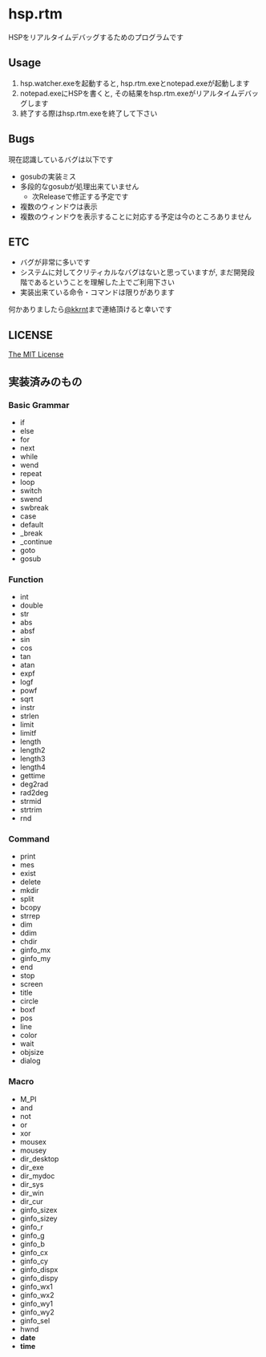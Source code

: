# hsp.rtm
HSPをリアルタイムデバッグするためのプログラムです

## Usage
1. hsp.watcher.exeを起動すると, hsp.rtm.exeとnotepad.exeが起動します
2. notepad.exeにHSPを書くと, その結果をhsp.rtm.exeがリアルタイムデバッグします
3. 終了する際はhsp.rtm.exeを終了して下さい

## Bugs
現在認識しているバグは以下です
- gosubの実装ミス
 - 多段的なgosubが処理出来ていません
   - 次Releaseで修正する予定です
- 複数のウィンドウは表示
 - 複数のウィンドウを表示することに対応する予定は今のところありません

## ETC
- バグが非常に多いです  
 - システムに対してクリティカルなバグはないと思っていますが, まだ開発段階であるということを理解した上でご利用下さい
- 実装出来ている命令・コマンドは限りがあります

何かありましたら[@kkrnt](https://twitter.com/kkrnt)まで連絡頂けると幸いです

## LICENSE
[The MIT License](https://github.com/kkrnt/hsp.cs/blob/master/LICENSE)

## 実装済みのもの
### Basic Grammar
- if
- else
- for
- next
- while
- wend
- repeat
- loop
- switch
- swend
- swbreak
- case
- default
- _break
- _continue
- goto
- gosub

### Function
- int
- double
- str
- abs
- absf
- sin
- cos
- tan
- atan
- expf
- logf
- powf
- sqrt
- instr
- strlen
- limit
- limitf
- length
- length2
- length3
- length4
- gettime
- deg2rad
- rad2deg
- strmid
- strtrim
- rnd

### Command
- print
- mes
- exist
- delete
- mkdir
- split
- bcopy
- strrep
- dim
- ddim
- chdir
- ginfo_mx
- ginfo_my
- end
- stop
- screen
- title
- circle
- boxf
- pos
- line
- color
- wait
- objsize
- dialog

### Macro
- M_PI
- and
- not
- or
- xor
- mousex
- mousey
- dir_desktop
- dir_exe
- dir_mydoc
- dir_sys
- dir_win
- dir_cur
- ginfo_sizex
- ginfo_sizey
- ginfo_r
- ginfo_g
- ginfo_b
- ginfo_cx
- ginfo_cy
- ginfo_dispx
- ginfo_dispy
- ginfo_wx1
- ginfo_wx2
- ginfo_wy1
- ginfo_wy2
- ginfo_sel
- hwnd
- __date__
- __time__
